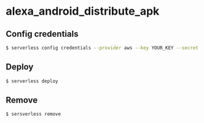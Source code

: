 # alexa_android_distribute_apk

## Config credentials

```bash
$ serverless config credentials --provider aws --key YOUR_KEY --secret YOUR_SECRET
```

## Deploy

```bash
$ serverless deploy
```

## Remove

```bash
$ sersverless remove
```